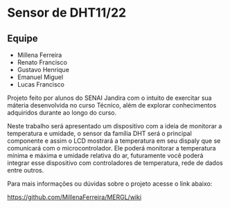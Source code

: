 
# Sensor de DHT11/22

## Equipe

* Millena Ferreira
* Renato Francisco
* Gustavo Henrique
* Emanuel Miguel
* Lucas Francisco


Projeto feito por alunos do SENAI Jandira com o intuito de exercitar sua máteria desenvolvida no curso Técnico, além de explorar conhecimentos adquiridos durante ao longo do curso.

Neste trabalho será apresentado um dispositivo com a ideia de monitorar a temperatura e umidade, o sensor da família DHT será o principal componente e assim o LCD mostrará a temperatura em seu dispaly que se comunicará com o microcontrolador. Ele poderá monitorar a temperatura mínima e máxima e umidade relativa do ar, futuramente você poderá integrar esse dispositivo com controladores de temperatura, rede de dados entre outros.



Para mais informações ou dúvidas sobre o projeto acesse o link abaixo:

https://github.com/MillenaFerreira/MERGL/wiki
